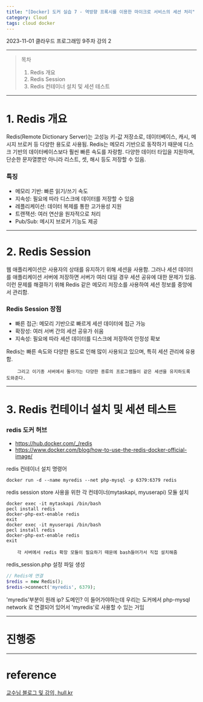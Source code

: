 ```yaml
---
title: "[Docker] 도커 실습 7 - 역방향 프록시를 이용한 마이크로 서비스의 세션 처리"
category: Cloud
tags: cloud docker 
---
```


2023-11-01 클라우드 프로그래밍 9주차 강의 2

-----

> 목차
> 1. Redis 개요
> 2. Redis Session
> 3. Redis 컨테이너 설치 및 세션 테스트

-----

# 1. Redis 개요

Redis(Remote Dictionary Server)는 고성능 키-값 저장소로, 데이터베이스, 캐시, 메시지 브로커 등 다양한 용도로 사용됨. Redis는 메모리 기반으로 동작하기 때문에 디스크 기반의 데이터베이스보다 훨씬 빠른 속도를 자랑함. 다양한 데이터 타입을 지원하며, 단순한 문자열뿐만 아니라 리스트, 셋, 해시 등도 저장할 수 있음.

### 특징

- 메모리 기반: 빠른 읽기/쓰기 속도
- 지속성: 필요에 따라 디스크에 데이터를 저장할 수 있음
- 레플리케이션: 데이터 복제를 통한 고가용성 지원
- 트랜잭션: 여러 연산을 원자적으로 처리
- Pub/Sub: 메시지 브로커 기능도 제공

-----

# 2. Redis Session
웹 애플리케이션은 사용자의 상태를 유지하기 위해 세션을 사용함. 그러나 세션 데이터를 애플리케이션 서버에 저장하면 서버가 여러 대일 경우 세션 공유에 대한 문제가 있음. 이런 문제를 해결하기 위해 Redis 같은 메모리 저장소를 사용하여 세션 정보를 중앙에서 관리함.

### Redis Session 장점

- 빠른 접근: 메모리 기반으로 빠르게 세션 데이터에 접근 가능
- 확장성: 여러 서버 간의 세션 공유가 쉬움
- 지속성: 필요에 따라 세션 데이터를 디스크에 저장하여 안정성 확보

Redis는 빠른 속도와 다양한 용도로 인해 많이 사용되고 있으며, 특히 세션 관리에 유용함.

        그리고 이기종 서버에서 돌아가는 다양한 종류의 프로그램들이 같은 세션을 유지하도록 도와준다. 

-----

# 3. Redis 컨테이너 설치 및 세션 테스트

### redis 도커 허브
- https://hub.docker.com/_/redis
- https://www.docker.com/blog/how-to-use-the-redis-docker-official-image/

redis 컨테이너 설치 명령어

```shell
docker run -d --name myredis --net php-mysql -p 6379:6379 redis
```

redis session store 사용을 위한 각 컨테이너(mytaskapi, myuserapi) 모듈 설치

```shell
docker exec -it mytaskapi /bin/bash
pecl install redis
docker-php-ext-enable redis
exit
docker exec -it myuserapi /bin/bash
pecl install redis
docker-php-ext-enable redis
exit
```

        각 서버에서 redis 확장 모듈이 필요하기 때문에 bash들어가서 직접 설치해줌

redis_session.php 설정 파일 생성

```php
// Redis에 연결
$redis = new Redis();
$redis->connect('myredis', 6379);
```

'myredis'부분이 원래 ip? 도메인? 이 들어가야하는데 우리는 도커에서 php-mysql network 로 연결되어 있어서 'myredis'로 사용할 수 있는 거임

-----

# 진행중

-----

# reference
[교수님 블로그 및 강의, hull.kr](https://hull.kr/cloud/18)
